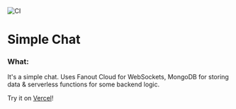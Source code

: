 ![CI](https://github.com/solarlime/help-desk/workflows/CI/badge.svg?branch=master)

# Simple Chat

### What:

It's a simple chat. Uses Fanout Cloud for WebSockets, MongoDB for storing data & serverless functions for some backend logic.

Try it on [Vercel](https://simple-chat.solarlime.dev/)!
